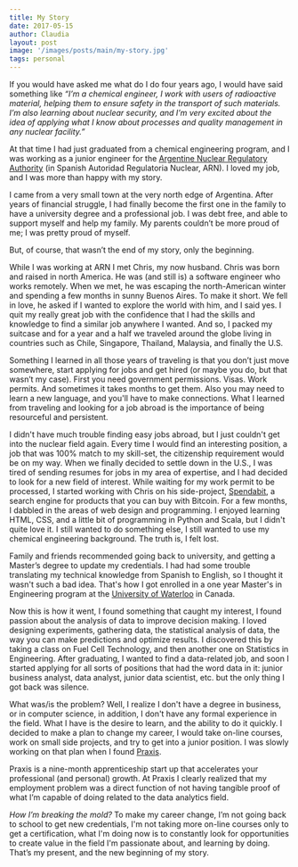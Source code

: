 ```yaml
---
title: My Story
date: 2017-05-15
author: Claudia 
layout: post
image: '/images/posts/main/my-story.jpg'
tags: personal
---
```


If you would have asked me what do I do four years ago, I would have said something like *“I’m a chemical engineer, I work with users of radioactive material, helping them to ensure safety in the transport of such materials.  I’m also learning about nuclear security, and I’m very excited about the idea of applying what I know about processes and quality management in any nuclear facility.”*

At that time I had just graduated from a chemical engineering program, and I was working as a junior engineer for the [Argentine Nuclear Regulatory Authority](http://www.arn.gov.ar/) (in Spanish Autoridad Regulatoria Nuclear, ARN).  I loved my job, and I was more than happy with my story.

I came from a very small town at the very north edge of Argentina.  After years of financial struggle, I had finally become the first one in the family to have a university degree and a professional job.  I was debt free, and able to support myself and help my family.  My parents couldn’t be more proud of me; I was pretty proud of myself.

But, of course, that wasn’t the end of my story, only the beginning.

While I was working at ARN I met Chris, my now husband.  Chris was born and raised in north America.  He was (and still is) a software engineer who works remotely.  When we met, he was escaping the north-American winter and spending a few months in sunny Buenos Aires.  To make it short.  We fell in love, he asked if I wanted to explore the world with him, and I said yes.  I quit my really great job with the confidence that I had the skills and knowledge to find a similar job anywhere I wanted.  And so, I packed my suitcase and for a year and a half we traveled around the globe living in countries such as Chile, Singapore, Thailand, Malaysia, and finally the U.S.

Something I learned in all those years of traveling is that you don’t just move somewhere, start applying for jobs and get hired (or maybe you do, but that wasn’t my case).  First you need government permissions.  Visas.  Work permits.  And sometimes it takes months to get them.  Also you may need to learn a new language, and you'll have to make connections.  What I learned from traveling and looking for a job abroad is the importance of being resourceful and persistent.

I didn't have much trouble finding easy jobs abroad, but I just couldn't get into the nuclear field again.  Every time I would find an interesting position, a job that was 100% match to my skill-set, the citizenship requirement would be on my way.  When we finally decided to settle down in the U.S., I was tired of sending resumes for jobs in my area of expertise, and I had decided to look for a new field of interest.  While waiting for my work permit to be processed, I started working with Chris on his side-project, [Spendabit](http://spendabit.co), a search engine for products that you can buy with Bitcoin.  For a few months, I dabbled in the areas of web design and programming.  I enjoyed learning HTML, CSS, and a little bit of programming in Python and Scala, but I didn't quite love it.  I still wanted to do something else, I still wanted to use my chemical engineering background.  The truth is, I felt lost.

Family and friends recommended going back to university, and getting a Master’s degree to update my credentials.  I had had some trouble translating my technical knowledge from Spanish to English, so I thought it wasn't such a bad idea.  That's how I got enrolled in a one year Master's in Engineering program at the [University of Waterloo](https://uwaterloo.ca/chemical-engineering/) in Canada.

Now this is how it went, I found something that caught my interest, I found passion about the analysis of data to improve decision making.  I loved designing experiments, gathering data, the statistical analysis of data, the way you can make predictions and optimize results.  I discovered this by taking a class on Fuel Cell Technology, and then another one on Statistics in Engineering.  After graduating, I wanted to find a data-related job, and soon I started applying for all sorts of positions that had the word data in it: junior business analyst, data analyst, junior data scientist, etc. but the only thing I got back was silence.

What was/is the problem? Well, I realize I don't have a degree in business, or in computer science, in addition, I don't have any formal experience in the field.  What I have is the desire to learn, and the ability to do it quickly.  I decided to make a plan to change my career, I would take on-line courses, work on small side projects, and try to get into a junior position.  I was slowly working on that plan when I found [Praxis](https://discoverpraxis.com/).

Praxis is a nine-month apprenticeship start up that accelerates your professional (and personal) growth.  At Praxis I clearly realized that my employment problem was a direct function of not having tangible proof of what I’m capable of doing related to the data analytics field.

*How I’m breaking the mold?* To make my career change, I’m not going back to school to get new credentials, I'm not taking more on-line courses only to get a certification, what I'm doing now is to constantly look for opportunities to create value in the field I'm passionate about, and learning by doing.  That’s my present, and the new beginning of my story.
